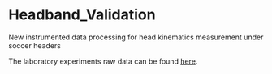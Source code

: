 # Headband_Validation
New instrumented data processing for head kinematics measurement under soccer headers

The laboratory experiments raw data can be found [here](https://drive.google.com/drive/folders/1GOZY3u1AO35FQTZZDjV3ArZFpsuSreBk?usp=drive_link).

